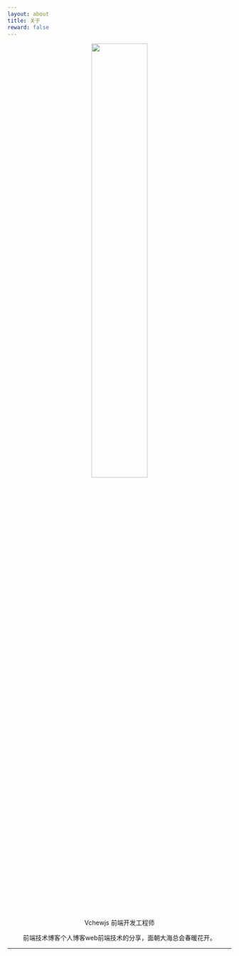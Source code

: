 ```yaml
---
layout: about
title: 关于
reward: false
---
```


<!-- ![头像](https://vchewjs.github.io/assets/img/avatar.webp "头像"){:width="120px" height="120px"} -->

<div align=center><img src="https://varenyzc.github.io/assets/img/avatar.webp" widith="50%" height="50%"/></div>

<center><p style="font-size='16px' font-style='bold'">Vchewjs 前端开发工程师</p></center>
<center><p style="font-size='16px' font-style='bold'">前端技术博客个人博客web前端技术的分享，面朝大海总会春暖花开。</p></center>

---



